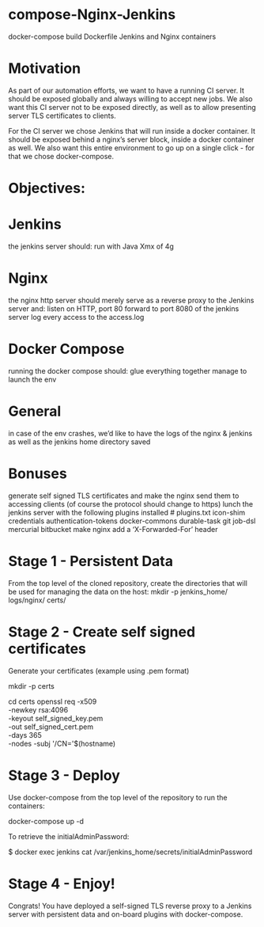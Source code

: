 # compose-Nginx-Jenkins
docker-compose build Dockerfile Jenkins and Nginx containers

# Motivation

As part of our automation efforts, we want to have a running CI server. It should be exposed globally and always willing to accept new jobs. We also want this CI server not to be exposed directly, as well as to allow presenting server TLS certificates to clients.

For the CI server we chose Jenkins that will run inside a docker container. It should be exposed behind a nginx’s server block, inside a docker container as well. We also want this entire environment to go up on a single click - for that we chose docker-compose.  

# Objectives:

# Jenkins

the jenkins server should:
run with Java Xmx of 4g

# Nginx 

the nginx http server should merely serve as a reverse proxy to the Jenkins server and:
listen on HTTP, port 80 
forward to port 8080 of the jenkins server
log every access to the access.log


# Docker Compose

running the docker compose should:
glue everything together 
manage to launch the env 


# General

in case of the env crashes, we’d like to have the logs of the nginx & jenkins as well as the jenkins home directory saved

# Bonuses

generate self signed TLS certificates and make the nginx send them to accessing clients (of course the protocol should change to https)
lunch the jenkins server with the following plugins installed # plugins.txt
icon-shim
credentials 
authentication-tokens
docker-commons
durable-task
git
job-dsl
mercurial
bitbucket
make nginx add a ‘X-Forwarded-For’ header 

# Stage 1 - Persistent Data
From the top level of the cloned repository, create the directories that will be used for managing the data on the host:
mkdir -p jenkins_home/ logs/nginx/ certs/


# Stage 2 - Create self signed certificates
Generate your certificates (example using .pem format)

mkdir -p certs

cd certs
openssl req -x509 \
  -newkey rsa:4096 \
  -keyout self_signed_key.pem \
  -out self_signed_cert.pem \
  -days 365 \
  -nodes -subj '/CN='$(hostname)

# Stage 3 - Deploy
Use docker-compose from the top level of the repository to run the containers:

docker-compose up -d

To retrieve the initialAdminPassword:

$ docker exec jenkins cat /var/jenkins_home/secrets/initialAdminPassword

# Stage 4 - Enjoy!

Congrats!
You have deployed a self-signed TLS reverse proxy to a Jenkins server with persistent data and on-board plugins with docker-compose.

